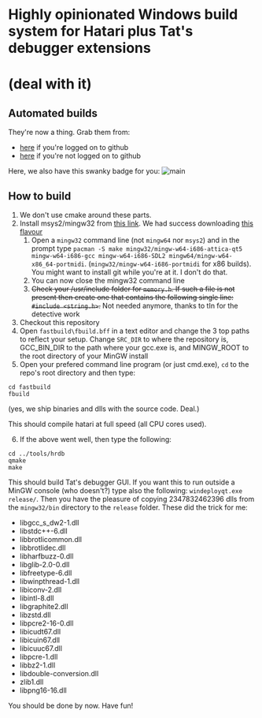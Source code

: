# Highly opinionated Windows build system for Hatari plus Tat's debugger extensions
# (deal with it)

## Automated builds

They're now a thing. Grab them from:
* [here](https://github.com/ggnkua/hatari/actions) if you're logged on to github
* [here](https://nightly.link/ggnkua/hatari/workflows/ossom_build/master) if you're not logged on to github

Here, we also have this swanky badge for you: ![main](https://github.com/ggnkua/hatari/workflows/main/badge.svg)

## How to build

1. We don't use cmake around these parts.
1. Install msys2/mingw32 from [this link](https://www.msys2.org). We had success downloading [this flavour](https://repo.msys2.org/distrib/msys2-i686-latest.exe)
   1. Open a ```mingw32``` command line (not ```mingw64``` nor ```msys2```) and
in the prompt type ```pacman -S make mingw32/mingw-w64-i686-attica-qt5
mingw-w64-i686-gcc mingw-w64-i686-SDL2 mingw64/mingw-w64-x86_64-portmidi```. (```mingw32/mingw-w64-i686-portmidi``` for x86 builds).
You might want to install git while
you're at it. I don't do that.
   1. You can now close the mingw32 command line
   1. ~~Check your /usr/include folder for ```memory.h```. If such a file is not present then create one that contains the following single line: ```#include <string.h>```.~~ Not needed anymore, thanks to tIn for the detective work
1. Checkout this repository
1. Open ```fastbuild\fbuild.bff``` in a text editor and change the 3 top
paths to reflect your setup. Change ```SRC_DIR``` to where the repository is,
GCC_BIN_DIR to the path where your gcc.exe is, and MINGW_ROOT to the root directory
of your MinGW install
1. Open your prefered command line program (or just cmd.exe), ```cd``` to the repo's root directory and then type:
```
cd fastbuild
fbuild
```
(yes, we ship binaries and dlls with the source code. Deal.)

This should compile hatari at full speed (all CPU cores used).

6. If the above went well, then type the following:
```
cd ../tools/hrdb
qmake
make
```
This should build Tat's debugger GUI. If you want this to run outside a MinGW 
console (who doesn't?) type also the following: ```windeployqt.exe
release/```. Then you have the pleasure of copying 2347832462396 dlls from the
```mingw32/bin``` directory to the ```release``` folder. These did the trick
for me:
   * libgcc_s_dw2-1.dll
   * libstdc++-6.dll
   * libbrotlicommon.dll
   * libbrotlidec.dll
   * libharfbuzz-0.dll
   * libglib-2.0-0.dll
   * libfreetype-6.dll
   * libwinpthread-1.dll
   * libiconv-2.dll
   * libintl-8.dll     
   * libgraphite2.dll
   * libzstd.dll
   * libpcre2-16-0.dll
   * libicudt67.dll
   * libicuin67.dll
   * libicuuc67.dll
   * libpcre-1.dll
   * libbz2-1.dll
   * libdouble-conversion.dll
   * zlib1.dll
   * libpng16-16.dll

You should be done by now. Have fun!

